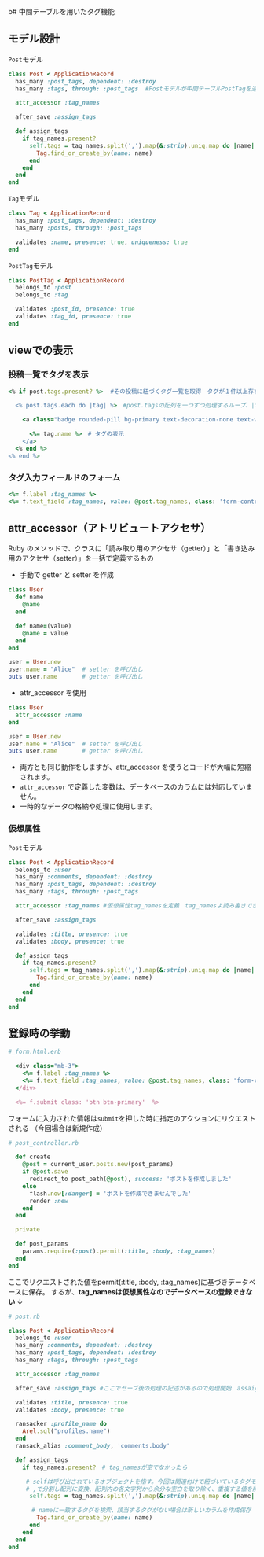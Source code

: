 b# 中間テーブルを用いたタグ機能

## モデル設計
```Post```モデル
```ruby
class Post < ApplicationRecord
  has_many :post_tags, dependent: :destroy
  has_many :tags, through: :post_tags  #Postモデルが中間テーブルPostTagを通じてTagモデルと紐づく

  attr_accessor :tag_names

  after_save :assign_tags

  def assign_tags
    if tag_names.present?
      self.tags = tag_names.split(',').map(&:strip).uniq.map do |name|
        Tag.find_or_create_by(name: name)
      end
    end
  end
end
```

```Tag```モデル
```ruby
class Tag < ApplicationRecord
  has_many :post_tags, dependent: :destroy
  has_many :posts, through: :post_tags

  validates :name, presence: true, uniqueness: true
end
```

```PostTag```モデル
```ruby
class PostTag < ApplicationRecord
  belongs_to :post
  belongs_to :tag

  validates :post_id, presence: true
  validates :tag_id, presence: true
end
```

## viewでの表示
### 投稿一覧でタグを表示
```ruby
<% if post.tags.present? %>  #その投稿に紐づくタグ一覧を取得　タグが１件以上存在する場合にはtureを返す

  <% post.tags.each do |tag| %>　#post.tagsの配列を一つずつ処理するループ、|tag|で個別のタグオブジェクトを取得

    <a class="badge rounded-pill bg-primary text-decoration-none text-white" href="<%= posts_path(q: { tags_name_cont: tag.name }) %>">　# q: { tags_name_cont: tag.name }: ransackの検索条件指定　タグ名が指定したtag.nameを部分一致で検索する条件

      <%= tag.name %>　# タグの表示
    </a>
  <% end %>
<% end %>
```

### タグ入力フィールドのフォーム
```ruby
<%= f.label :tag_names %>
<%= f.text_field :tag_names, value: @post.tag_names, class: 'form-control', placeholder: 'タグをカンマで区切って入力してください' %>
```

## attr_accessor（アトリビュートアクセサ）
Ruby のメソッドで、クラスに「読み取り用のアクセサ（getter）」と「書き込み用のアクセサ（setter）」を一括で定義するもの

* 手動で getter と setter を作成
```ruby
class User
  def name
    @name
  end

  def name=(value)
    @name = value
  end
end

user = User.new
user.name = "Alice"  # setter を呼び出し
puts user.name       # getter を呼び出し
```
* attr_accessor を使用
```ruby
class User
  attr_accessor :name
end

user = User.new
user.name = "Alice"  # setter を呼び出し
puts user.name       # getter を呼び出し
```
* 両方とも同じ動作をしますが、attr_accessor を使うとコードが大幅に短縮されます。
* ```attr_accessor``` で定義した変数は、データベースのカラムには対応していません。
* 一時的なデータの格納や処理に使用します。

### 仮想属性
```Post```モデル
```ruby
class Post < ApplicationRecord
  belongs_to :user
  has_many :comments, dependent: :destroy
  has_many :post_tags, dependent: :destroy
  has_many :tags, through: :post_tags

  attr_accessor :tag_names #仮想属性tag_namesを定義　tag_namesよ読み書きできるようになる

  after_save :assign_tags

  validates :title, presence: true
  validates :body, presence: true

  def assign_tags
    if tag_names.present?
      self.tags = tag_names.split(',').map(&:strip).uniq.map do |name|
        Tag.find_or_create_by(name: name)
      end
    end
  end
end
```

## 登録時の挙動
```ruby
#_form.html.erb

  <div class="mb-3">
    <%= f.label :tag_names %>
    <%= f.text_field :tag_names, value: @post.tag_names, class: 'form-control', placeholder: 'タグをカンマで区切って入力してください' %>
  </div>

  <%= f.submit class: 'btn btn-primary'  %>
```
フォームに入力された情報は```submit```を押した時に指定のアクションにリクエストされる
（今回場合は新規作成）

```ruby
# post_controller.rb

  def create
    @post = current_user.posts.new(post_params) 
    if @post.save
      redirect_to post_path(@post), success: 'ポストを作成しました'
    else
      flash.now[:danger] = 'ポストを作成できませんでした'
      render :new
    end
  end

  private

  def post_params
    params.require(:post).permit(:title, :body, :tag_names)
  end
end
```
ここでリクエストされた値をpermit(:title, :body, :tag_names)に基づきデータベースに保存。
するが、**tag_namesは仮想属性なのでデータベースの登録できない**
↓
```ruby
# post.rb

class Post < ApplicationRecord
  belongs_to :user
  has_many :comments, dependent: :destroy
  has_many :post_tags, dependent: :destroy
  has_many :tags, through: :post_tags

  attr_accessor :tag_names

  after_save :assign_tags #ここでセーブ後の処理の記述があるので処理開始　assaign_tagsメソッドが呼び出される

  validates :title, presence: true
  validates :body, presence: true

  ransacker :profile_name do
    Arel.sql("profiles.name")
  end
  ransack_alias :comment_body, 'comments.body'

  def assign_tags
    if tag_names.present?　# tag_namesが空でなかったら

　　　# selfは呼び出されているオブジェクトを指す。今回は関連付けで紐づいているタグモデル
　　　# ,で分割し配列に変換、配列内の各文字列から余分な空白を取り除く、重複する値を削除、
      self.tags = tag_names.split(',').map(&:strip).uniq.map do |name|

　　　　# nameに一致するタグを検索、該当するタグがない場合は新しいカラムを作成保存
        Tag.find_or_create_by(name: name)
      end
    end
  end
end
```













































